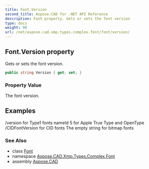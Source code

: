 ```yaml
---
title: Font.Version
second_title: Aspose.CAD for .NET API Reference
description: Font property. Gets or sets the font version
type: docs
weight: 90
url: /net/aspose.cad.xmp.types.complex.font/font/version/
---
```

## Font.Version property

Gets or sets the font version.

```csharp
public string Version { get; set; }
```

### Property Value

The font version.

## Examples

/version for Type1 fonts nameId 5 for Apple True Type and OpenType /CIDFontVersion for CID fonts The empty string for bitmap fonts

### See Also

* class [Font](../)
* namespace [Aspose.CAD.Xmp.Types.Complex.Font](../../font/)
* assembly [Aspose.CAD](../../../)


